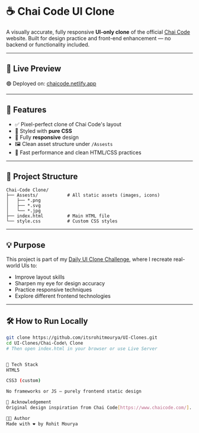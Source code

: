 # ☕ Chai Code UI Clone

A visually accurate, fully responsive **UI-only clone** of the official [Chai Code](https://chaicode.netlify.app/) website. Built for design practice and front-end enhancement — no backend or functionality included.

---

## 🔗 Live Preview

🟢 Deployed on: [chaicode.netlify.app](https://chaicode.netlify.app/)

---

## 🎯 Features

- ✅ Pixel-perfect clone of Chai Code's layout
- 🎨 Styled with **pure CSS**
- 📱 Fully **responsive** design
- 🖼️ Clean asset structure under `/Assests`
- 🚀 Fast performance and clean HTML/CSS practices

---

## 📁 Project Structure

```
Chai-Code Clone/
├── Assests/           # All static assets (images, icons)
│   ├── *.png
│   ├── *.svg
│   └── *.jpg
├── index.html         # Main HTML file
└── style.css          # Custom CSS styles
```


---

## 💡 Purpose

This project is part of my [Daily UI Clone Challenge](https://github.com/itsrohitmourya/UI-Clones), where I recreate real-world UIs to:
- Improve layout skills
- Sharpen my eye for design accuracy
- Practice responsive techniques
- Explore different frontend technologies

---

## 🛠️ How to Run Locally

```bash
git clone https://github.com/itsrohitmourya/UI-Clones.git
cd UI-Clones/Chai-Code\ Clone
# Then open index.html in your browser or use Live Server


🧠 Tech Stack
HTML5

CSS3 (custom)

No frameworks or JS — purely frontend static design

🙌 Acknowledgement
Original design inspiration from Chai Code[https://www.chaicode.com/].

👨‍💻 Author
Made with ❤️ by Rohit Mourya